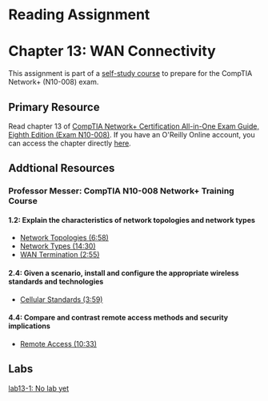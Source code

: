 # Reading Assignment
# Chapter 13: WAN Connectivity
This assignment is part of a [self-study course](../README.md) to prepare for the CompTIA Network+ (N10-008) exam.
## Primary Resource
Read chapter 13 of [CompTIA Network+ Certification All-in-One Exam Guide, Eighth Edition (Exam N10-008)](https://www.amazon.com/CompTIA-Network-Certification-N10-008-Comptia/dp/1264269056).  If you have an O'Reilly Online account, you can access the chapter directly [here](https://learning.oreilly.com/library/view/comptia-network-certification/9781260122398/ch13.xhtml).
## Addtional Resources

### Professor Messer: CompTIA N10-008 Network+ Training Course

#### 1.2: Explain the characteristics of network topologies and network types
- [Network Topologies (6:58)](https://www.youtube.com/watch?v=nKMrAvl960I&list=PLG49S3nxzAnlCJiCrOYuRYb6cne864a7G&index=4)
- [Network Types (14:30)](https://www.youtube.com/watch?v=6a-roIeJ_a4&list=PLG49S3nxzAnlCJiCrOYuRYb6cne864a7G&index=5)
- [WAN Termination (2:55)](https://www.youtube.com/watch?v=bqJAbvKACN4&list=PLG49S3nxzAnlCJiCrOYuRYb6cne864a7G&index=6)

#### 2.4: Given a scenario, install and configure the appropriate wireless standards and technologies
- [Cellular Standards (3:59)](https://www.youtube.com/watch?v=m1o7rS5q5Qo&list=PLG49S3nxzAnlCJiCrOYuRYb6cne864a7G&index=53)

#### 4.4: Compare and contrast remote access methods and security implications
- [Remote Access (10:33)](https://www.youtube.com/watch?v=nHUApn4wCPo&list=PLG49S3nxzAnlCJiCrOYuRYb6cne864a7G&index=81)

## Labs
[lab13-1: No lab yet](lab13-1.md)</br>
